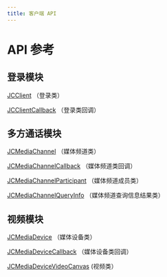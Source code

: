 ```yaml
---
title: 客户端 API
---
```

# API 参考

## 登录模块

[JCClient](https://developer.juphoon.com/portal/reference/V2.1/windows/html/a01b672a-1c8a-18a7-b550-727bbcad2f52.htm)
（登录类）

[JCClientCallback](https://developer.juphoon.com/portal/reference/V2.1/windows/html/329abfbc-bd28-8240-16ce-1c039e4ecea8.htm)
（登录类回调）

## 多方通话模块

[JCMediaChannel](https://developer.juphoon.com/portal/reference/V2.1/windows/html/8289e4bf-8045-497b-f584-fc76cad8f8a1.htm)
（媒体频道类）

[JCMediaChannelCallback](https://developer.juphoon.com/portal/reference/V2.1/windows/html/e21fadeb-6230-0f07-efdc-6f953cf790bc.htm)
（媒体频道类回调）

[JCMediaChannelParticipant](https://developer.juphoon.com/portal/reference/V2.1/windows/html/8ad58616-3028-b8d3-8106-81b8b805c1ea.htm)
（媒体频道成员类）

[JCMediaChannelQueryInfo](https://developer.juphoon.com/portal/reference/V2.1/windows/html/dcaf43ee-3331-888d-89df-54b501e2f06c.htm)
（媒体频道查询信息结果类）

## 视频模块

[JCMediaDevice](https://developer.juphoon.com/portal/reference/V2.1/windows/html/44061500-01cf-bbba-4f4a-2d0366b0b2c7.htm)
（媒体设备类）

[JCMediaDeviceCallback](https://developer.juphoon.com/portal/reference/V2.1/windows/html/3a00aa12-4e18-cf90-4610-b2c9c63b7a7b.htm)
（媒体设备类回调）

[JCMediaDeviceVideoCanvas](https://developer.juphoon.com/portal/reference/V2.1/windows/html/6a5b853c-d890-c30e-d236-5728d789ace1.htm)
(视频类）
